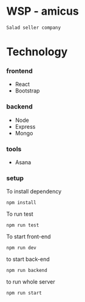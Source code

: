 # WSP - amicus

``` Salad seller company ```

# Technology

### frontend
- React
- Bootstrap

### backend
- Node
- Express
- Mongo

### tools
- Asana

### setup

To install dependency

``` npm install ```

To run test

``` npm run test ```

To start front-end

``` npm run dev ```

to start back-end

``` npm run backend ```

to run whole server

``` npm run start ```

